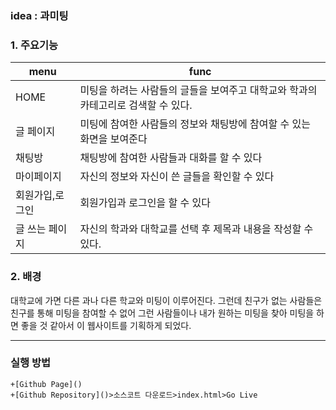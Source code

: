 ### idea : 과미팅

### 1. 주요기능
|menu|func|
|---|---|
|HOME|미팅을 하려는 사람들의 글들을 보여주고 대학교와 학과의 카테고리로 검색할 수 있다.|
|글 페이지|미팅에 참여한 사람들의 정보와 채팅방에 참여할 수 있는 화면을 보여준다|
|채팅방|채팅방에 참여한 사람들과 대화를 할 수 있다|
|마이페이지|자신의 정보와 자신이 쓴 글들을 확인할 수 있다|
|회원가입,로그인|회원가입과 로그인을 할 수 있다|
|글 쓰는 페이지|자신의 학과와 대학교를 선택 후 제목과 내용을 작성할 수 있다.|

### 2. 배경
대학교에 가면 다른 과나 다른 학교와 미팅이 이루어진다. 그런데 친구가 없는 사람들은 친구를 통해 미팅을 참여할 수 없어 그런 사람들이나 내가 원하는 미팅을 찾아 미팅을 하면 좋을 것 같아서 이 웹사이트를 기획하게 되었다.

---
### 실행 방법
    +[Github Page]()
    +[Github Repository]()>소스코트 다운로드>index.html>Go Live